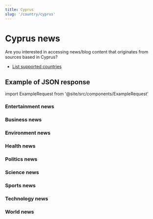 ```yaml
---
title: Cyprus
slug: '/country/cyprus'
---
```


# Cyprus news

Are you interested in accessing news/blog content that originates from sources based in Cyprus?

- [List supported countries](/get-articles/countries)

## Example of JSON response

import ExampleRequest from '@site/src/components/ExampleRequest'

### Entertainment news
<ExampleRequest url="https://api.apitube.io/v1/news/articles-demo?limit=2&category=news/Arts_and_Entertainment&country=cy"></ExampleRequest>

### Business news
<ExampleRequest url="https://api.apitube.io/v1/news/articles-demo?limit=2&category=news/Business&country=cy"></ExampleRequest>

### Environment news
<ExampleRequest url="https://api.apitube.io/v1/news/articles-demo?limit=2&category=news/Environment&country=cy"></ExampleRequest>

### Health news
<ExampleRequest url="https://api.apitube.io/v1/news/articles-demo?limit=2&category=news/Health&country=cy"></ExampleRequest>

### Politics news
<ExampleRequest url="https://api.apitube.io/v1/news/articles-demo?limit=2&category=news/Politics&country=cy"></ExampleRequest>

### Science news
<ExampleRequest url="https://api.apitube.io/v1/news/articles-demo?limit=2&category=news/Science&country=cy"></ExampleRequest>

### Sports news
<ExampleRequest url="https://api.apitube.io/v1/news/articles-demo?limit=2&category=news/Sports&country=cy"></ExampleRequest>

### Technology news
<ExampleRequest url="https://api.apitube.io/v1/news/articles-demo?limit=2&category=news/Technology&country=cy"></ExampleRequest>

### World news
<ExampleRequest url="https://api.apitube.io/v1/news/articles-demo?limit=2&category=news/World&country=cy"></ExampleRequest>

